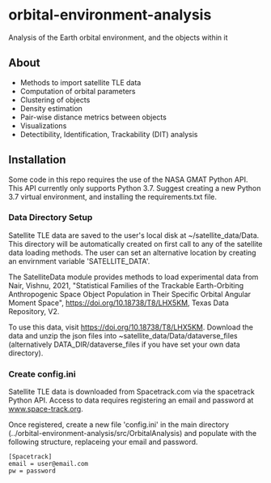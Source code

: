 # orbital-environment-analysis
Analysis of the Earth orbital environment, and the objects within it

## About
* Methods to import satellite TLE data
* Computation of orbital parameters
* Clustering of objects
* Density estimation
* Pair-wise distance metrics between objects
* Visualizations
* Detectibility, Identification, Trackability (DIT) analysis

## Installation
Some code in this repo requires the use of the NASA GMAT Python API. This API currently only supports Python 3.7. Suggest creating a new Python 3.7 virtual environment, and installing the requirements.txt file.

### Data Directory Setup
Satellite TLE data are saved to the user's local disk at ~/satellite_data/Data. This directory will be automatically created on first call to any of the satellite data loading methods. The user can set an alternative location by creating an envirnment variable 'SATELLITE_DATA'.

The SatelliteData module provides methods to load experimental data from Nair, Vishnu, 2021, "Statistical Families of the Trackable Earth-Orbiting Anthropogenic Space Object Population in Their Specific Orbital Angular Moment Space", https://doi.org/10.18738/T8/LHX5KM, Texas Data Repository, V2.

To use this data, visit https://doi.org/10.18738/T8/LHX5KM. Download the data and unzip the json files into ~satellite_data/Data/dataverse_files (alternatively DATA_DIR/dataverse_files if you have set your own data directory).

### Create config.ini
Satellite TLE data is downloaded from Spacetrack.com via the spacetrack Python API. Access to data requires registering an email and password at www.space-track.org.

Once registered, create a new file 'config.ini' in the main directory (../orbital-environment-analysis/src/OrbitalAnalysis) and populate with the following structure, replaceing your email and password.
```
[Spacetrack]
email = user@email.com
pw = password
```
